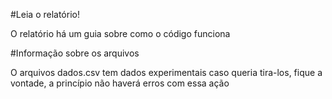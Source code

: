 #Leia o relatório!

O relatório há um guia sobre como o código funciona

#Informação sobre os arquivos

O arquivos dados.csv tem dados experimentais caso queria tira-los, fique a vontade, a princípio não haverá erros com essa ação
